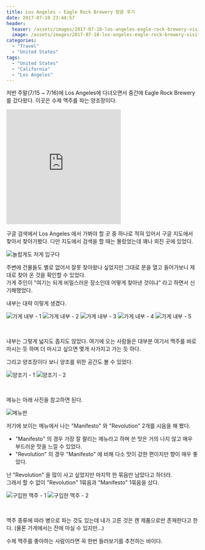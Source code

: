 ```yaml
---
title: Los Angeles – Eagle Rock Brewery 방문 후기
date: 2017-07-18 23:44:57
header:
  teaser: /assets/images/2017-07-18-los-angeles-eagle-rock-brewery-visit-review/IMG_0548.jpg
  image: /assets/images/2017-07-18-los-angeles-eagle-rock-brewery-visit-review/IMG_0548.jpg
categories:
  - "Travel"
  - "United States"
tags:
  - "United States"
  - "California"
  - "Los Angeles"
---
```


저번 주말(7/15 ~ 7/16)에 Los Angeles에 다녀오면서 중간에 Eagle Rock Brewery 를 갔다왔다. 이곳은 수제 맥주를 파는 양조장이다.

<!-- more -->

<iframe src="https://www.google.com/maps/embed?pb=!1m14!1m8!1m3!1d52851.640064041116!2d-118.24334299999998!3d34.114925!3m2!1i1024!2i768!4f13.1!3m3!1m2!1s0x0%3A0x6e69b71ecb66f8c7!2sEagle%20Rock%20Brewery!5e0!3m2!1sko!2sus!4v1583419600812!5m2!1sko!2sus" height="300" frameborder="0" style="border:0;" allowfullscreen=""></iframe>

구글 검색에서 Los Angeles 에서 가봐야 할 곳 중 하나로 적혀 있어서 구글 지도에서 찾아서 찾아가봤다. 다만 지도에서 검색을 할 때는 몰랐었는데 꽤나 외진 곳에 있었다.

![놀랍게도 저게 입구다](/assets/images/2017-07-18-los-angeles-eagle-rock-brewery-visit-review/IMG_0548.jpg)

주변에 건물들도 별로 없어서 잘못 찾아왔나 싶었지만 그대로 문을 열고 들어가보니 제대로 찾아 온 것을 확인할 수 있었다.  
가게 주인이 "여기는 되게 비밀스러운 장소인데 어떻게 찾아낸 것이냐" 라고 하면서 신기해했었다.

내부는 대략 이렇게 생겼다.

<div class="justified-gallery">

![가게 내부 - 1](/assets/images/2017-07-18-los-angeles-eagle-rock-brewery-visit-review/IMG_0540.jpg)
![가게 내부 - 2](/assets/images/2017-07-18-los-angeles-eagle-rock-brewery-visit-review/IMG_0542.jpg)
![가게 내부 - 3](/assets/images/2017-07-18-los-angeles-eagle-rock-brewery-visit-review/IMG_0543.jpg)
![가게 내부 - 4](/assets/images/2017-07-18-los-angeles-eagle-rock-brewery-visit-review/IMG_0547.jpg)
![가게 내부 - 5](/assets/images/2017-07-18-los-angeles-eagle-rock-brewery-visit-review/IMG_2965.jpg)

</div>
<br/>

내부는 그렇게 넓지도 좁지도 않았다. 여기에 오는 사람들은 대부분 여기서 맥주를 바로 마시는 듯 하며 더 마시고 싶으면 몇개 사가지고 가는 듯 하다.

그리고 양조장이다 보니 양조를 위한 공간도 볼 수 있었다.

<div class="justified-gallery">

![양조기 - 1](/assets/images/2017-07-18-los-angeles-eagle-rock-brewery-visit-review/IMG_0541.jpg)
![양조기 - 2](/assets/images/2017-07-18-los-angeles-eagle-rock-brewery-visit-review/IMG_2964.jpg)

</div>
<br/>

메뉴는 아래 사진을 참고하면 된다.

![메뉴판](/assets/images/2017-07-18-los-angeles-eagle-rock-brewery-visit-review/IMG_0546.jpg)

저기에 보이는 메뉴에서 나는 "Manifesto" 와 "Revolution" 2개를 시음을 해 봤다.

- "Manifesto" 의 경우 가장 잘 팔리는 메뉴라고 하며 쓴 맛은 거의 나지 않고 매우 부드러운 맛을 느낄 수 있었다.
- "Revolution" 의 경우 "Manifesto" 에 비해 다소 맛이 강한 편이지만 향이 매우 좋았다.

난 "Revolution" 을 많이 사고 싶었지만 마지막 한 묶음만 남았다고 하더라.  
그래서 할 수 없이 "Revolution" 1묶음과 "Manifesto" 1묶음을 샀다.

<div class="justified-gallery">

![구입한 맥주 - 1](/assets/images/2017-07-18-los-angeles-eagle-rock-brewery-visit-review/IMG_0544.jpg)
![구입한 맥주 - 2](/assets/images/2017-07-18-los-angeles-eagle-rock-brewery-visit-review/IMG_0545.jpg)

</div>
<br/>

맥주 종류에 따라 병으로 파는 것도 있는데 내가 고른 것은 캔 제품으로만 존재한다고 한다. (물론 가게에서는 잔에 마실 수 있지만…)

수제 맥주를 좋아하는 사람이라면 꼭 한번 들러보기를 추천하는 바이다.
